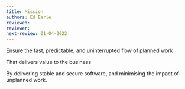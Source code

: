 ```yaml
---
title: Mission
authors: Ed Earle
reviewed: 
reviewer:
next-review: 01-04-2022
---
```


<div class="am-block">
<p>Ensure the fast, predictable, and uninterrupted flow of planned work </p>
<p>That delivers value to the business</p>
<p>By delivering stable and secure software, and minimising the impact of unplanned work.</p>
<div>